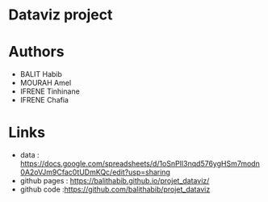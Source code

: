 # Dataviz project

# Authors
- BALIT Habib
- MOURAH Amel
- IFRENE Tinhinane
- IFRENE Chafia

# Links
- data : https://docs.google.com/spreadsheets/d/1oSnPlI3nqd576ygHSm7modn0A2oVJm9Cfac0tUDmKQc/edit?usp=sharing
- github pages : https://balithabib.github.io/projet_dataviz/
- github code :https://github.com/balithabib/projet_dataviz
